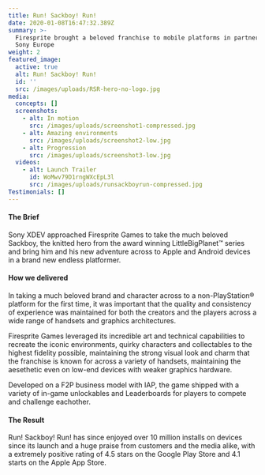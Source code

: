 ```yaml
---
title: Run! Sackboy! Run!
date: 2020-01-08T16:47:32.389Z
summary: >-
  Firesprite brought a beloved franchise to mobile platforms in partnership with
  Sony Europe
weight: 2
featured_image:
  active: true
  alt: Run! Sackboy! Run!
  id: ''
  src: /images/uploads/RSR-hero-no-logo.jpg
media:
  concepts: []
  screenshots:
    - alt: In motion
      src: /images/uploads/screenshot1-compressed.jpg
    - alt: Amazing environments
      src: /images/uploads/screenshot2-low.jpg
    - alt: Progression
      src: /images/uploads/screenshot3-low.jpg
  videos:
    - alt: Launch Trailer
      id: WoMwv79D1rngWXcEpL3l
      src: /images/uploads/runsackboyrun-compressed.jpg
Testimonials: []
---
```

#### The Brief

Sony XDEV approached Firesprite Games to take the much beloved Sackboy, the knitted hero from the award winning LittleBigPlanet™ series and bring him and his new adventure across to Apple and Android devices in a brand new endless platformer. 

#### How we delivered

In taking a much beloved brand and character across to a non-PlayStation® platform for the first time, it was important that the quality and consistency of experience was maintained for both the creators and the players across a wide range of handsets and graphics architectures.

Firesprite Games leveraged its incredible art and technical capabilities to recreate the iconic environments, quirky characters and collectables to the highest fidelity possible, maintaining the strong visual look and charm that the franchise is known for across a variety of handsets, maintaining the aesethetic even on low-end devices with weaker graphics hardware.

Developed on a F2P business model with IAP, the game shipped with a variety of in-game unlockables and Leaderboards for players to compete and challenge eachother.

#### The Result

Run! Sackboy! Run! has since enjoyed over 10 million installs on devices since its launch and a huge praise from customers and the media alike, with a extremely positive rating of 4.5 stars on the Google Play Store and 4.1 starts on the Apple App Store.
